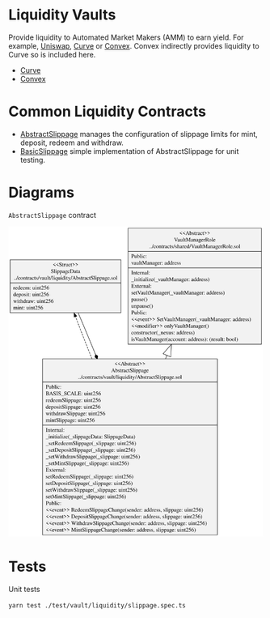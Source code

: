 # Liquidity Vaults

Provide liquidity to Automated Market Makers (AMM) to earn yield. For example, [Uniswap](https://docs.uniswap.org/), [Curve](https://curve.readthedocs.io/) or [Convex](https://docs.convexfinance.com/convexfinance/). Convex indirectly provides liquidity to Curve so is included here.

-   [Curve](./curve/README.md)
-   [Convex](./convex/README.md)

# Common Liquidity Contracts

-   [AbstractSlippage](./AbstractSlippage.sol) manages the configuration of slippage limits for mint, deposit, redeem and withdraw.
-   [BasicSlippage](./BasicSlippage.sol) simple implementation of AbstractSlippage for unit testing.

# Diagrams

`AbstractSlippage` contract

![Abstract Slippage](../../../docs/AbstractSlippage.svg)

# Tests

Unit tests

`yarn test ./test/vault/liquidity/slippage.spec.ts`
